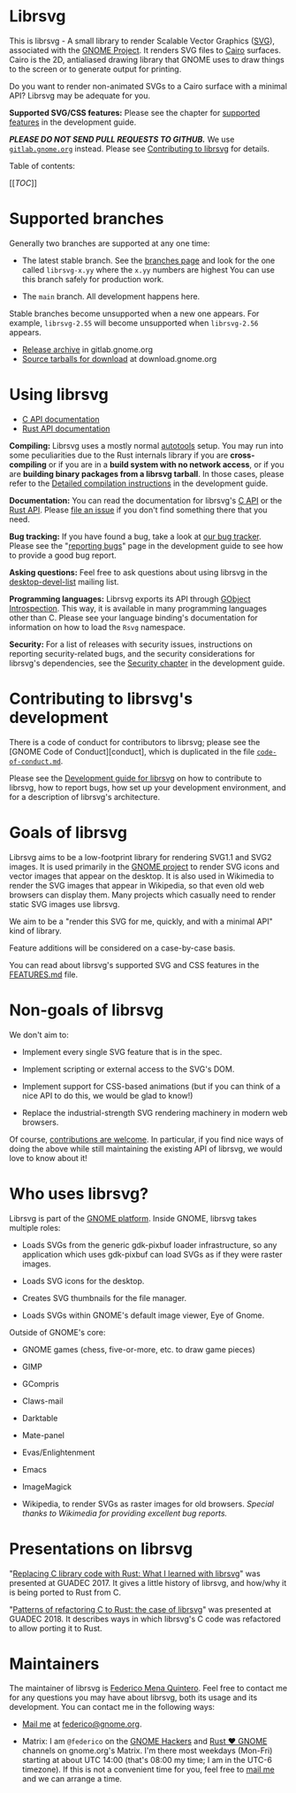 # Librsvg

This is librsvg - A small library to render Scalable Vector Graphics
([SVG][svg]), associated with the [GNOME Project][gnome].  It renders
SVG files to [Cairo][cairo] surfaces.  Cairo is the 2D, antialiased
drawing library that GNOME uses to draw things to the screen or to
generate output for printing.

Do you want to render non-animated SVGs to a Cairo surface with a
minimal API?  Librsvg may be adequate for you.

**Supported SVG/CSS features:** Please see the chapter for [supported
features](https://gnome.pages.gitlab.gnome.org/librsvg/devel-docs/features.html)
in the development guide.

***PLEASE DO NOT SEND PULL REQUESTS TO GITHUB.***  We use
[`gitlab.gnome.org`](https://gitlab.gnome.org/GNOME/librsvg) instead.
Please see [Contributing to librsvg][contributing] for details.

Table of contents:

[[_TOC_]]

# Supported branches

Generally two branches are supported at any one time:

* The latest stable branch.  See the [branches
  page](https://gitlab.gnome.org/GNOME/librsvg/-/branches) and look for
  the one called `librsvg-x.yy` where the `x.yy` numbers are highest You
  can use this branch safely for production work.

* The `main` branch.  All development happens here.

Stable branches become unsupported when a new one appears.  For
example, `librsvg-2.55` will become unsupported when `librsvg-2.56`
appears.

* [Release archive](https://gitlab.gnome.org/GNOME/librsvg/-/releases) in gitlab.gnome.org
* [Source tarballs for download](https://download.gnome.org/sources/librsvg/) at download.gnome.org

# Using librsvg

* [C API documentation][c-docs]
* [Rust API documentation][rust-docs]

**Compiling:** Librsvg uses a mostly normal [autotools] setup.  You
may run into some peculiarities due to the Rust internals library if
you are **cross-compiling** or if you are in a **build system with no
network access**, or if you are **building binary packages from a
librsvg tarball**.  In those cases, please refer to the
[Detailed compilation instructions][compiling] in the development guide.

**Documentation:** You can read the documentation for librsvg's [C
API][c-docs] or the [Rust API][rust-docs].  Please [file an
issue][reporting-bugs] if you don't find something there that you
need.

**Bug tracking:** If you have found a bug, take a look at [our bug
tracker][bugs].  Please see the "[reporting bugs][reporting-bugs]"
page in the development guide to see how to provide a good bug report.

**Asking questions:** Feel free to ask questions about using librsvg
in the [desktop-devel-list][d-d-l] mailing list.

**Programming languages:** Librsvg exports its API through [GObject
Introspection][gi].  This way, it is available in many programming
languages other than C.  Please see your language binding's
documentation for information on how to load the `Rsvg` namespace.

**Security:** For a list of releases with security issues,
instructions on reporting security-related bugs, and the security
considerations for librsvg's dependencies, see the [Security
chapter][security] in the development guide.

[c-docs]: https://gnome.pages.gitlab.gnome.org/librsvg/Rsvg-2.0/index.html
[rust-docs]: https://gnome.pages.gitlab.gnome.org/librsvg/doc/librsvg/index.html

# Contributing to librsvg's development

There is a code of conduct for contributors to librsvg; please see the
[GNOME Code of Conduct][conduct], which is duplicated in the file
[`code-of-conduct.md`][coc].

Please see the [Development guide for librsvg][devel-guide] on how to
contribute to librsvg, how to report bugs, how set up your development
environment, and for a description of librsvg's architecture.

# Goals of librsvg

Librsvg aims to be a low-footprint library for rendering SVG1.1 and SVG2 images.
It is used primarily in the [GNOME project](https://www.gnome.org) to
render SVG icons and vector images that appear on the desktop.  It is
also used in Wikimedia to render the SVG images that appear in
Wikipedia, so that even old web browsers can display them.  Many
projects which casually need to render static SVG images use librsvg.

We aim to be a "render this SVG for me, quickly, and with a minimal
API" kind of library.

Feature additions will be considered on a case-by-case basis.

You can read about librsvg's supported SVG and CSS features in the
[FEATURES.md](FEATURES.md) file.

# Non-goals of librsvg

We don't aim to:

* Implement every single SVG feature that is in the spec.

* Implement scripting or external access to the SVG's DOM.

* Implement support for CSS-based animations (but if you can think of
  a nice API to do this, we would be glad to know!)

* Replace the industrial-strength SVG rendering machinery in modern
  web browsers.

Of course, [contributions are welcome][contributing].  In particular,
if you find nice ways of doing the above while still maintaining the
existing API of librsvg, we would love to know about it!

# Who uses librsvg?

Librsvg is part of the [GNOME platform][platform].  Inside GNOME,
librsvg takes multiple roles:

* Loads SVGs from the generic gdk-pixbuf loader infrastructure, so any
  application which uses gdk-pixbuf can load SVGs as if they were
  raster images.

* Loads SVG icons for the desktop.

* Creates SVG thumbnails for the file manager.

* Loads SVGs within GNOME's default image viewer, Eye of Gnome.

Outside of GNOME's core:

* GNOME games (chess, five-or-more, etc. to draw game pieces)

* GIMP

* GCompris

* Claws-mail

* Darktable

* Mate-panel

* Evas/Enlightenment

* Emacs

* ImageMagick

* Wikipedia, to render SVGs as raster images for old browsers.
  *Special thanks to Wikimedia for providing excellent bug reports.*


# Presentations on librsvg

"[Replacing C library code with Rust: What I learned with
librsvg][guadec-presentation-1]" was presented at GUADEC 2017.  It gives
a little history of librsvg, and how/why it is being ported to Rust
from C.

"[Patterns of refactoring C to Rust: the case of
librsvg][guadec-presentation-2]" was presented at GUADEC 2018.  It
describes ways in which librsvg's C code was refactored to allow
porting it to Rust.


# Maintainers

The maintainer of librsvg is [Federico Mena Quintero][federico].  Feel
free to contact me for any questions you may have about librsvg, both
its usage and its development.  You can contact me in the following
ways:

* [Mail me][mail] at federico@gnome.org.

* Matrix: I am `@federico` on the [GNOME Hackers][gnome-hackers] and
  [Rust ❤️ GNOME][gnome-rust] channels on gnome.org's Matrix.  I'm
  there most weekdays (Mon-Fri) starting at about UTC 14:00 (that's
  08:00 my time; I am in the UTC-6 timezone).  If this is not a
  convenient time for you, feel free to [mail me][mail] and we can
  arrange a time.

[svg]: https://en.wikipedia.org/wiki/Scalable_Vector_Graphics
[gnome]: https://www.gnome.org/
[cairo]: https://www.cairographics.org/
[coc]: https://conduct.gnome.org
[coc-local]: code-of-conduct.md
[autotools]: https://autotools.io/index.html
[compiling]: https://gnome.pages.gitlab.gnome.org/librsvg/devel-docs/compiling.html
[mail]: mailto:federico@gnome.org
[bugs]: https://gitlab.gnome.org/GNOME/librsvg/issues
[gi]: https://wiki.gnome.org/Projects/GObjectIntrospection
[contributing]: https://gnome.pages.gitlab.gnome.org/librsvg/devel-docs/contributing.html
[reporting-bugs]: https://gnome.pages.gitlab.gnome.org/librsvg/devel-docs/bugs.html
[d-d-l]: https://mail.gnome.org/mailman/listinfo/desktop-devel-list
[federico]: https://viruta.org/
[platform]: https://developer.gnome.org/
[guadec-presentation-1]: https://viruta.org/docs/fmq-porting-c-to-rust.pdf
[guadec-presentation-2]: https://viruta.org/docs/fmq-refactoring-c-to-rust.pdf
[gnome-hackers]: https://matrix.to/#/#gnome-hackers:gnome.org
[gnome-rust]: https://matrix.to/#/#rust:gnome.org
[devel-guide]: https://gnome.pages.gitlab.gnome.org/librsvg/devel-docs/index.html
[security]: https://gnome.pages.gitlab.gnome.org/librsvg/devel-docs/security.html
